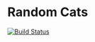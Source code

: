 # Random Cats

[![Build Status](https://travis-ci.com/davidabrahams/rng4cats.svg?token=qjqxxX7wUfS83TH1YQXC&branch=master)](https://travis-ci.com/davidabrahams/rng4cats)
